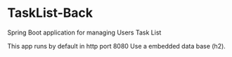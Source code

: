 # TaskList-Back
Spring Boot application for managing Users Task List

This app runs by default in http port 8080 
Use a embedded data base (h2).
